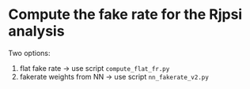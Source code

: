 # Compute the fake rate for the Rjpsi analysis
Two options:
1. flat fake rate -> use script `compute_flat_fr.py` 
2. fakerate weights from NN -> use script `nn_fakerate_v2.py`
